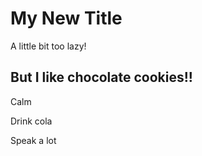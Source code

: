
# My New Title

A little bit too lazy! 

## But I like chocolate cookies!!

Calm

Drink cola

Speak a lot